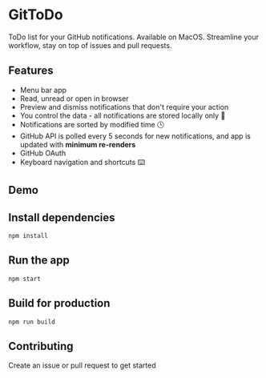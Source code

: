 # GitToDo
ToDo list for your GitHub notifications. Available on MacOS.
Streamline your workflow, stay on top of issues and pull requests.

## Features
* Menu bar app 
* Read, unread or open in browser 
* Preview and dismiss notifications that don't require your action
* You control the data - all notifications are stored locally only 🔐 
* Notifications are sorted by modified time 🕓
* GitHub API is polled every 5 seconds for new notifications, and app is updated with **minimum re-renders**
* GitHub OAuth
* Keyboard navigation and shortcuts ⌨️

## Demo



## Install dependencies
`npm install`

## Run the app
`npm start`

## Build for production
`npm run build`

## Contributing
Create an issue or pull request to get started
